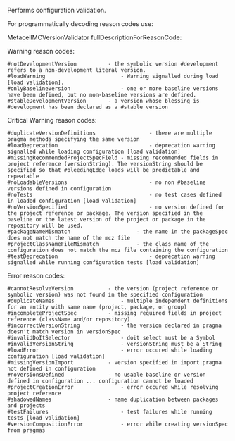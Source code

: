 Performs configuration validation.For programmatically decoding reason codes use:  MetacellMCVersionValidator fullDescriptionForReasonCode: <reasonCode>Warning reason codes:	#notDevelopmentVersion			- the symbolic version #development refers to a non-development literal version.	#loadWarning 						- Warning signalled during load [load validation].	#onlyBaselineVersion 				- one or more baseline versions have been defined, but no non-baseline versions are defined.	#stableDevelopmentVersion		- a version whose blessing is #development has been declared as a #stable versionCritical Warning reason codes:	#duplicateVersionDefinitions 		         - there are multiple pragma methods specifying the same version	#loadDeprecation					         - deprecation warning signalled while loading configuration [load validation]	#missingRecommendedProjectSpecField - missing recommended fields in project reference (versionString). The versionString should be specified so that #bleedingEdge loads will be predictable and repeatable	#noLoadableVersions 				         - no non #baseline versions defined in configuration	#noTests 							         - no test cases defined in loaded configuration [load validation]	#noVersionSpecified 				         - no version defined for the project reference or package. The version specified in the baseline or the latest version of the project or package in the repository will be used.	#packageNameMismatch 			         - the name in the packageSpec does not match the name of the mcz file	#projectClassNameFileMismatch 	         - the class name of the configuration does not match the mcz file containing the configuration	#testDeprecation 					         - deprecation warning signalled while running configuration tests [load validation]Error reason codes:	#cannotResolveVersion 			- the version (project reference or symbolic version) was not found in the specified configuration	#duplicateNames 					- multiple independent definitions for an entity with same name (project, package, or group)	#incompleteProjectSpec 			- missing required fields in project reference (className and/or repository)	#incorrectVersionString 			- the version declared in pragma doesn't match version in versionSpec	#invalidDoItSelector 				- doit select must be a Symbol	#invalidVersionString 				- versionString must be a String	#loadError 							- error occured while loading configuration [load validation]	#missingVersionImport 			- version specified in import pragma not defined in configuration	#noVersionsDefined 				- no usable baseline or version defined in configuration ... configuration cannot be loaded	#projectCreationError 				- error occured while resolving project reference	#shadowedNames 					- name duplication between packages and projects	#testFailures						- test failures while running tests [load validation]	#versionCompositionError 			- error while creating versionSpec from pragmas